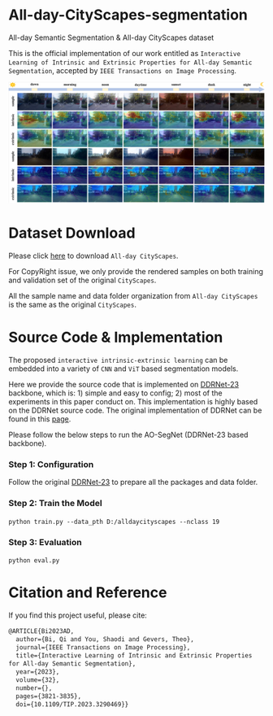 # All-day-CityScapes-segmentation
All-day Semantic Segmentation &amp; All-day CityScapes dataset

This is the official implementation of our work entitled as ```Interactive Learning of Intrinsic and Extrinsic Properties for All-day Semantic Segmentation```, accepted by ```IEEE Transactions on Image Processing```.

![avatar](/heatmapAD.png)

# Dataset Download

Please click <a href="isis-data.science.uva.nl/cv/1ADcityscape.zip"> here</a> to download ```All-day CityScapes```.

For CopyRight issue, we only provide the rendered samples on both training and validation set of the original ```CityScapes```.

All the sample name and data folder organization from ```All-day CityScapes``` is the same as the original ```CityScapes```.

# Source Code & Implementation

The proposed ```interactive intrinsic-extrinsic learning``` can be embedded into a variety of ```CNN``` and ```ViT``` based segmentation models.

Here we provide the source code that is implemented on <a href="https://ieeexplore.ieee.org/document/9996293">DDRNet-23</a> backbone, which is: 1) simple and easy to config; 2) most of the experiments in this paper conduct on. 
This implementation is highly based on the DDRNet source code. The original implementation of DDRNet can be found in this <a href="https://github.com/ydhongHIT/DDRNet">page</a>.

Please follow the below steps to run the AO-SegNet (DDRNet-23 based backbone).

### Step 1: Configuration

Follow the original <a href="https://github.com/ydhongHIT/DDRNet">DDRNet-23</a> to prepare all the packages and data folder.

### Step 2: Train the Model

```python train.py --data_pth D:/alldaycityscapes --nclass 19```

### Step 3: Evaluation

```python eval.py```

# Citation and Reference
If you find this project useful, please cite:
```
@ARTICLE{Bi2023AD,
  author={Bi, Qi and You, Shaodi and Gevers, Theo},
  journal={IEEE Transactions on Image Processing}, 
  title={Interactive Learning of Intrinsic and Extrinsic Properties for All-day Semantic Segmentation}, 
  year={2023},
  volume={32},
  number={},
  pages={3821-3835},
  doi={10.1109/TIP.2023.3290469}}
```
